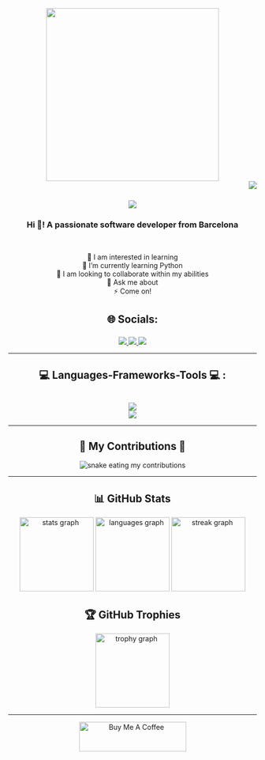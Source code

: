 <div align="center">
    <img height="350" src="https://i.imgur.com/qBnFylp.gif" />
    
</div>
<img align="right" src="https://visitor-badge.laobi.icu/badge?page_id=MrFantan.MrFantan&left_color=Fuchsia&right_color=blue" />
<h1 align="center">
    <img src="https://readme-typing-svg.herokuapp.com/?font=Righteous&size=35&center=true&vCenter=true&width=500&height=70&duration=4000&lines=Hello!+👋;+I'm+Aaron+Planas!;and+I+like+Coffee☕!!";/>
    
<h3 align="center">Hi 👋! A passionate software developer from Barcelona </h2>

<br/>

<p align="center">👀 I am interested in learning<br>🌱 I’m currently learning Python<br>👯 I am looking to collaborate
    within my abilities<br>💬 Ask me about<br>⚡ Come on!</p>

###

<h2 align="center">🌐 Socials:</h2>

###

</div>
 
<div align="center"> 
  <a href="mailto:aaronpla@gmail.com">
    <img src="https://img.shields.io/badge/Gmail-333333?style=for-the-badge&logo=gmail&logoColor=red" />
  </a>
  <a href="[https://www.linkedin.com/in/aaron-planas]" target="_blank">
    <img src="https://img.shields.io/badge/LinkedIn-0077B5?style=for-the-badge&logo=linkedin&logoColor=white" target="_blank" />
  </a>
  <a href="">
     <img src="https://img.shields.io/badge/Portfolio-FF5722?style=for-the-badge&logo=todoist&logoColor=white" target="_blank" /> <!-- sqlite, safari, google-chrome are other good icon options -->
  </a>
</div>

 <hr/>

<h2 align="center">💻 Languages-Frameworks-Tools 💻 :</h2>

<br/>
<div align="center">
    <img src="https://skillicons.dev/icons?i=html,css,vscode,github,git,anaconda,apple,discord,notion,windows" />
    <br/>
    <div align="center">
    <img src="https://skillicons.dev/icons?i=python,mysql,flask,sqlite" /><br>
    </div>
</div>

 <hr/>
<div align="center">
  <h2>🐍 My Contributions 🐍</h2>
  <img alt="snake eating my contributions" src="https://raw.githubusercontent.com/MrFantan/MrFantan/output/github-contribution-grid-snake.svg" />
  
  <br/>
</div>

<hr/> 
<div align="center">

  ## 📊 GitHub Stats


  <img src="https://github-readme-stats.vercel.app/api?username=AaronCodesDev&hide_title=false&hide_rank=false&show_icons=true&include_all_commits=true&count_private=true&disable_animations=false&theme=radical&locale=en&hide_border=false&order=1" height="150" alt="stats graph"  />
  <img src="https://github-readme-stats.vercel.app/api/top-langs?username=AaronCodesDev&locale=en&hide_title=false&layout=compact&card_width=320&langs_count=5&theme=radical&hide_border=false&order=2" height="150" alt="languages graph"  />
  <img src="https://streak-stats.demolab.com?user=AaronCodesDev&locale=en&mode=daily&theme=radical&hide_border=false&border_radius=5&order=3" height="150" alt="streak graph"  />

  ## 🏆 GitHub Trophies
  <img src="https://github-profile-trophy.vercel.app?username=AaronCodesDev&theme=radical&column=-1&row=1&margin-w=8&margin-h=8&no-bg=false&no-frame=false&order=4" height="150" alt="trophy graph"  />
</div>
<hr/>

<div align="center">
  <a href="https://www.buymeacoffee.com/Fantan" target="_blank"><img src="https://cdn.buymeacoffee.com/buttons/v2/default-violet.png" alt="Buy Me A Coffee" style="height: 60px !important;width: 217px !important;" ></a>
